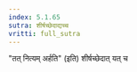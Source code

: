 ```yaml
---
index: 5.1.65
sutra: शीर्षच्छेदाद्यच्च
vritti: full_sutra
---
```


"तत् नित्यम् अर्हति" (इति) शीर्षच्छेदात् यत्  च